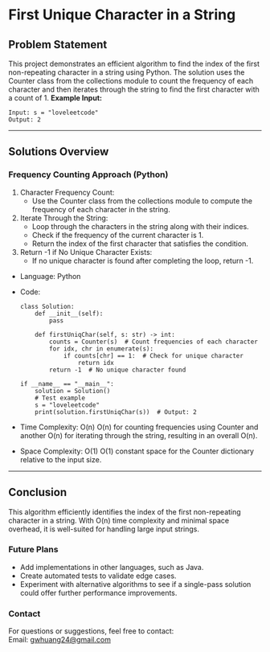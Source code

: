 # **First Unique Character in a String**

## **Problem Statement**
This project demonstrates an efficient algorithm to find the index of the first non-repeating character in a string using Python. The solution uses the Counter class from the collections module to count the frequency of each character and then iterates through the string to find the first character with a count of 1.
**Example Input:**
  ```
  Input: s = "loveleetcode"  
  Output: 2
  ```
---

## **Solutions Overview**
### **Frequency Counting Approach (Python)**
1. Character Frequency Count:
   - Use the Counter class from the collections module to compute the frequency of each character in the string.
2. Iterate Through the String: 
   - Loop through the characters in the string along with their indices.
   - Check if the frequency of the current character is 1.
   - Return the index of the first character that satisfies the condition.
3. Return -1 if No Unique Character Exists:
   - If no unique character is found after completing the loop, return -1.

- Language: Python
- Code:
  ```
  class Solution:
      def __init__(self):
          pass
  
      def firstUniqChar(self, s: str) -> int:
          counts = Counter(s)  # Count frequencies of each character
          for idx, chr in enumerate(s):
              if counts[chr] == 1:  # Check for unique character
                  return idx
          return -1  # No unique character found
  
  if __name__ == "__main__":
      solution = Solution()
      # Test example
      s = "loveleetcode"
      print(solution.firstUniqChar(s))  # Output: 2
  ```

- Time Complexity: O(n)
  O(n) for counting frequencies using Counter and another O(n) for iterating through the string, resulting in an overall O(n).
- Space Complexity: O(1)
  O(1) constant space for the Counter dictionary relative to the input size.
  
---

## **Conclusion**
This algorithm efficiently identifies the index of the first non-repeating character in a string. With O(n) time complexity and minimal space overhead, it is well-suited for handling large input strings.

### **Future Plans**
- Add implementations in other languages, such as Java.
- Create automated tests to validate edge cases.
- Experiment with alternative algorithms to see if a single-pass solution could offer further performance improvements.

### **Contact**
For questions or suggestions, feel free to contact:  
Email: gwhuang24@gmail.com
